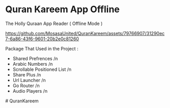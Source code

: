 # Quran Kareem App Offline


The Holly Quraan App Reader ( Offline Mode )

https://github.com/MosasaUnited/QuranKareem/assets/79766907/31290ec7-6a86-43f6-9601-20b2e0c81260


Package That Used in the Project : 
- Shared Prefrences /n
- Arabic Numbers /n
- Scrollable Positioned List /n
- Share Plus /n
- Url Launcher /n
- Go Router /n
- Audio Players /n


  
#   Q u r a n K a r e e m 
 
 
